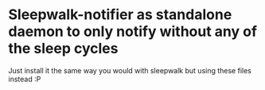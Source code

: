 # Sleepwalk-notifier as standalone daemon to only notify without any of the sleep cycles

Just install it the same way you would with sleepwalk but using these files instead :P
